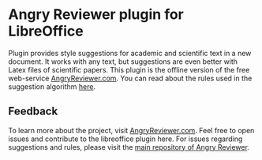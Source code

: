 # Angry Reviewer plugin for LibreOffice

Plugin provides style suggestions for academic and scientific text in a new document. It works with any text, but suggestions are even better with Latex files of scientific papers.
This plugin is the offline version of the free web-service [AngryReviewer.com](https://www.angryreviewer.com). You can read about the rules used in the suggestion algorithm [here](https://www.angryreviewer.com/rules).

## Feedback

To learn more about the project, visit [AngryReviewer.com](https://www.angryreviewer.com). Feel free to open issues and contribute to the libreoffice plugin here. For issues regarding suggestions and rules, please visit the [main repository of Angry Reviewer](https://github.com/anufrievroman/Angry-Reviewer).
